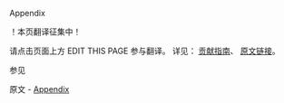  Appendix

 ！本页翻译征集中！

请点击页面上方 EDIT THIS PAGE 参与翻译。
详见：
[贡献指南]( https://github.com/JinMuInfo/MongoDB-Manual-zh/blob/master/CONTRIBUTING.md )、
[原文链接](  https://docs.mongodb.com/manual/reference/security-client-side-encryption-appendix/  )。

 参见

原文 - [Appendix]( https://docs.mongodb.com/manual/reference/security-client-side-encryption-appendix/ )

